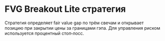 # FVG Breakout Lite стратегия

Стратегия определяет fair value gap по трём свечам и открывает позицию при закрытии цены за границами гэпа. Для управления риском используется процентный стоп‑лосс.
